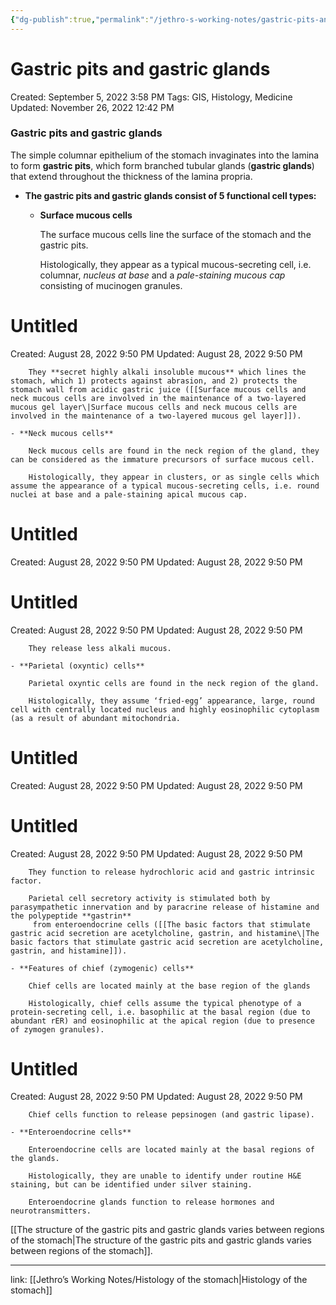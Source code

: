 ```yaml
---
{"dg-publish":true,"permalink":"/jethro-s-working-notes/gastric-pits-and-gastric-glands/","dgPassFrontmatter":true}
---
```



# Gastric pits and gastric glands

Created: September 5, 2022 3:58 PM
Tags: GIS, Histology, Medicine
Updated: November 26, 2022 12:42 PM

### Gastric pits and gastric glands

The simple columnar epithelium of the stomach invaginates into the lamina to form **gastric pits**, which form branched tubular glands (**gastric glands**) that extend throughout the thickness of the lamina propria.

- **The gastric pits and gastric glands consist of 5 functional cell types:**
    - **Surface mucous cells**
        
        The surface mucous cells line the surface of the stomach and the gastric pits.
        
        Histologically, they appear as a typical mucous-secreting cell, i.e. columnar, *nucleus at base* and a *pale-staining mucous cap* consisting of mucinogen granules.
        
        
<div class="transclusion internal-embed is-loaded"><div class="markdown-embed">





# Untitled

Created: August 28, 2022 9:50 PM
Updated: August 28, 2022 9:50 PM

</div></div>

        
        They **secret highly alkali insoluble mucous** which lines the stomach, which 1) protects against abrasion, and 2) protects the stomach wall from acidic gastric juice ([[Surface mucous cells and neck mucous cells are involved in the maintenance of a two-layered mucous gel layer\|Surface mucous cells and neck mucous cells are involved in the maintenance of a two-layered mucous gel layer]]).
        
    - **Neck mucous cells**
        
        Neck mucous cells are found in the neck region of the gland, they can be considered as the immature precursors of surface mucous cell.
        
        Histologically, they appear in clusters, or as single cells which assume the appearance of a typical mucous-secreting cells, i.e. round nuclei at base and a pale-staining apical mucous cap.
        
        
<div class="transclusion internal-embed is-loaded"><div class="markdown-embed">





# Untitled

Created: August 28, 2022 9:50 PM
Updated: August 28, 2022 9:50 PM

</div></div>

        
        
<div class="transclusion internal-embed is-loaded"><div class="markdown-embed">





# Untitled

Created: August 28, 2022 9:50 PM
Updated: August 28, 2022 9:50 PM

</div></div>

        
        They release less alkali mucous.
        
    - **Parietal (oxyntic) cells**
        
        Parietal oxyntic cells are found in the neck region of the gland.
        
        Histologically, they assume ‘fried-egg’ appearance, large, round cell with centrally located nucleus and highly eosinophilic cytoplasm (as a result of abundant mitochondria.
        
        
<div class="transclusion internal-embed is-loaded"><div class="markdown-embed">





# Untitled

Created: August 28, 2022 9:50 PM
Updated: August 28, 2022 9:50 PM

</div></div>

        
        
<div class="transclusion internal-embed is-loaded"><div class="markdown-embed">





# Untitled

Created: August 28, 2022 9:50 PM
Updated: August 28, 2022 9:50 PM

</div></div>

        
        They function to release hydrochloric acid and gastric intrinsic factor.
        
        Parietal cell secretory activity is stimulated both by parasympathetic innervation and by paracrine release of histamine and the polypeptide **gastrin**
         from enteroendocrine cells ([[The basic factors that stimulate gastric acid secretion are acetylcholine, gastrin, and histamine\|The basic factors that stimulate gastric acid secretion are acetylcholine, gastrin, and histamine]]).
        
    - **Features of chief (zymogenic) cells**
        
        Chief cells are located mainly at the base region of the glands
        
        Histologically, chief cells assume the typical phenotype of a protein-secreting cell, i.e. basophilic at the basal region (due to abundant rER) and eosinophilic at the apical region (due to presence of zymogen granules).
        
        
<div class="transclusion internal-embed is-loaded"><div class="markdown-embed">





# Untitled

Created: August 28, 2022 9:50 PM
Updated: August 28, 2022 9:50 PM

</div></div>

        
        Chief cells function to release pepsinogen (and gastric lipase).
        
    - **Enteroendocrine cells**
        
        Enteroendocrine cells are located mainly at the basal regions of the glands.
        
        Histologically, they are unable to identify under routine H&E staining, but can be identified under silver staining.
        
        Enteroendocrine glands function to release hormones and neurotransmitters.
        

[[The structure of the gastric pits and gastric glands varies between regions of the stomach\|The structure of the gastric pits and gastric glands varies between regions of the stomach]].

---

link: [[Jethro’s Working Notes/Histology of the stomach\|Histology of the stomach]]